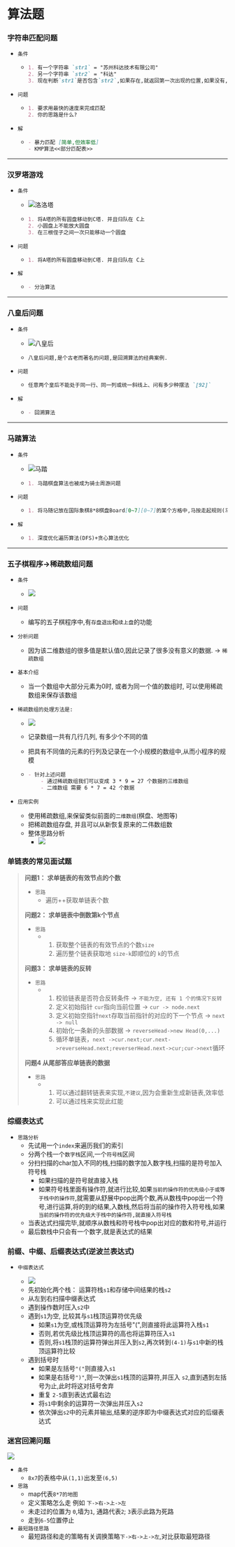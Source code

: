 # 算法题

### 字符串匹配问题

- `条件`

  - ```markdown
    1. 有一个字符串 `str1` = "苏州科达技术有限公司"
    2. 另一个字符串 `str2` = "科达"
    3. 现在判断`str1`是否包含`str2`,如果存在,就返回第一次出现的位置,如果没有,则返回-1
    ```

- `问题`

  - ```markdown
    1. 要求用最快的速度来完成匹配
    2. 你的思路是什么?
    ```

- `解`

  - ```markdown
    - 暴力匹配 [简单,但效率低]
    - KMP算法<<部分匹配表>>
    ```

------

### 汉罗塔游戏

- `条件`

  - ![洛洛塔](./images/洛洛塔.png)

  - ```markdown
    1. 将A塔的所有圆盘移动到C塔. 并且归队在 C上
    2. 小圆盘上不能放大圆盘
    3. 在三根侄子之间一次只能移动一个圆盘
    ```

- `问题`

  - ```markdown
    1. 将A塔的所有圆盘移动到C塔. 并且归队在 C上
    ```

- `解`

  - ```markdown
    - 分治算法
    ```

------

### 八皇后问题

- `条件`

  - ![八皇后](./images/8皇后.png)

  - ```markdown
    八皇后问题,是个古老而著名的问题,是回溯算法的经典案例. 
    ```

- `问题`

  - ```markdown
    任意两个皇后不能处于同一行、同一列或统一斜线上、问有多少种摆法 `[92]`
    ```

- `解`

  - ```markdown
    - 回溯算法
    ```

------

### 马踏算法

- `条件`

  - ![马踏](./images/马踏棋盘.png)

  - ```markdown
    1. 马踏棋盘算法也被成为骑士周游问题
    ```

- `问题`

  - ```markdown
    1. 将马随记放在国际象棋8*8棋盘Board[0~7][0~7]的某个方格中,马按走起规则(马走日字)进行移动.要求每个方格只进入一次,走遍棋盘上全部64个方格
    ```

- `解`

  - ```markdown
    1. 深度优化遍历算法(DFS)+贪心算法优化
    ```

------

### 五子棋程序->稀疏数组问题

- `条件`
  - ![](./images/原始二维数组.png)


- `问题`

  - 编写的五子棋程序中,有`存盘退出`和`续上盘`的功能

- `分析问题`

  - 因为该二维数组的很多值是默认值0,因此记录了很多没有意义的数据. -> `稀疏数组`

- `基本介绍`

  - 当一个数组中大部分元素为0时, 或者为同一个值的数组时, 可以使用稀疏数组来保存该数组

- `稀疏数组的处理方法是:`

  - ![](./images/稀疏数组.png)

  - 记录数组一共有几行几列, 有多少个不同的值

  - 把具有不同值的元素的行列及记录在一个小规模的数组中,从而小程序的规模

  - ```markdown
    - 针对上述问题
    	- 通过稀疏数组我们可以变成 3 * 9 = 27 个数据的三维数组
    	- 二维数组 需要 6 * 7 = 42 个数据
    ```

- `应用实例`

  - 使用稀疏数组,来保留类似前面的`二维数组`(棋盘、地图等)
  - 把稀疏数组存盘, 并且可以从新恢复原来的二伟数组数
  - 整体思路分析
    - ![](./images/稀疏数组分析.png)

### 单链表的常见面试题

> **问题1： 求单链表的有效节点的个数**
>
> - `思路`
>   - 遍历++获取单链表个数
>
> **问题2： 求单链表中倒数第k个节点**
>
> - `思路`
>   - 1. 获取整个链表的有效节点的个数`size`
>     2. 遍历整个链表获取地 `size-k`即顺位的 `k`的节点
>
> **问题3： 求单链表的反转**
>
> - `思路`
>   - 1. 校验链表是否符合反转条件 -> `不能为空, 还有 1 个的情况下反转`
>     2.  定义初始指针 `cur`指向当前位置 -> `cur -> node.next`
>     3. 定义初始空指针`next`存取当前指针的对应的下一个节点 -> `next -> null`
>     4.  初始化一条新的头部数据 -> `reverseHead->new Head(0,...)`
>     5. 循环单链表，`next ->cur.next;cur.next->reverseHead.next;reverserHead.next->cur;cur->next`循环
>
> **问题4 从尾部答应单链表的数据**
>
> - `思路`
>   - 1. 可以通过翻转链表来实现,`不建议`,因为会重新生成新链表,效率低
>     2.  可以通过栈来实现此红能

### 综缀表达式

- `思路分析`
  - 先试用一个`index`来遍历我们的索引
  - 分两个栈一个`数字栈`区间,一个`符号栈`区间
  - 分扫扫描的char加入不同的栈,扫描的数字加入数字栈,扫描的是符号加入符号栈
    - 如果扫描的是符号就直接入栈
    - 如果符号栈里面有操作符,就进行比较,如果`当前的操作符的优先级小于或等于栈中的操作符`,就需要从舒展中pop出两个数,再从数栈中pop出一个符号,进行运算,将的到的结果,入数栈,然后将当前的操作符入符号栈,如果`当前的操作符的优先级大于栈中的操作符,就直接入符号栈`
  - 当表达式扫描完毕,就顺序从数栈和符号栈中pop出对应的数和符号,并运行
  - 最后数栈中只会有一个数字,就是表达式的结果

### 前缀、中缀、后缀表达式(逆波兰表达式)

- `中缀表达式`

  - ![](./images/中缀表达式.png)
  - 先初始化两个栈： 运算符栈`s1`和存储中间结果的栈`s2`
  - 从左到右扫描中缀表达式
  - 遇到操作数时压入`s2`中
  - 遇到`s1`为空, 比较其与`s1`栈顶运算符优先级
    - 如果`s1`为空,或栈顶运算符为左括号"(",则直接将此运算符入栈`s1`
    - 否则,若优先级比栈顶运算符的高也将运算符压入`s1`
    - 否则,将`s1`栈顶的运算符弹出并压入到`s2`,再次转到`(4-1)`与`s1`中新的栈顶运算符比较
  - 遇到括号时
    - 如果是左括号`"("`则直接入`s1`
    - 如果是右括号`")"`,则一次弹出`s1`栈顶的运算符,并压入 `s2`,直到遇到左括号为止,此时将这对括号舍弃
    - 重复 `2-5`直到表达式最右边
    - 将`s1`中剩余的运算符一次弹出并压入`s2`
    - 依次弹出`s2`中的元素并输出,结果的逆序即为中缀表达式对应的后缀表达式


### 迷宫回溯问题

![](./images/小老鼠找家.png)

- `条件`
  - `8x7`的表格中从`(1,1)`出发至`(6,5)`
- `思路`
  - map代表`8*7的地图`
  - 定义策略怎么走  例如 `下->右->上->左`
  - 未走过的位置为 `0`,墙为`1`, 通路代表`2`; `3`表示此路为死路
  - 走到`6-5`位置停止
- `最短路径思路`
  - 最短路径和走的策略有关调换策略`下->右->上->左`,对比获取最短路径

